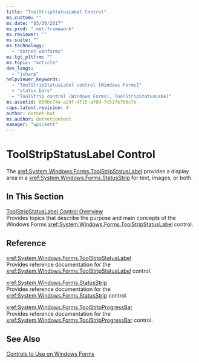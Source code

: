 ```yaml
---
title: "ToolStripStatusLabel Control"
ms.custom: ""
ms.date: "03/30/2017"
ms.prod: ".net-framework"
ms.reviewer: ""
ms.suite: ""
ms.technology: 
  - "dotnet-winforms"
ms.tgt_pltfrm: ""
ms.topic: "article"
dev_langs: 
  - "jsharp"
helpviewer_keywords: 
  - "ToolStripStatusLabel control [Windows Forms]"
  - "status bars"
  - "ToolStrip control [Windows Forms], ToolStripStatusLabel"
ms.assetid: 099bc74a-a29f-4f15-af0d-7c517ef50c7e
caps.latest.revision: 4
author: dotnet-bot
ms.author: dotnetcontent
manager: "wpickett"
---
```

# ToolStripStatusLabel Control
The <xref:System.Windows.Forms.ToolStripStatusLabel> provides a display area in a <xref:System.Windows.Forms.StatusStrip> for text, images, or both.  
  
## In This Section  
 [ToolStripStatusLabel Control Overview](../../../../docs/framework/winforms/controls/toolstripstatuslabel-control-overview.md)  
 Provides topics that describe the purpose and main concepts of the Windows Forms <xref:System.Windows.Forms.ToolStripStatusLabel> control.  
  
## Reference  
 <xref:System.Windows.Forms.ToolStripStatusLabel>  
 Provides reference documentation for the <xref:System.Windows.Forms.ToolStripStatusLabel> control.  
  
 <xref:System.Windows.Forms.StatusStrip>  
 Provides reference documentation for the <xref:System.Windows.Forms.StatusStrip> control.  
  
 <xref:System.Windows.Forms.ToolStripProgressBar>  
 Provides reference documentation for the <xref:System.Windows.Forms.ToolStripProgressBar> control.  
  
## See Also  
 [Controls to Use on Windows Forms](../../../../docs/framework/winforms/controls/controls-to-use-on-windows-forms.md)
